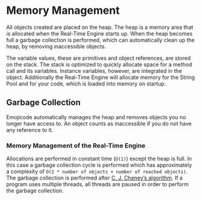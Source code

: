 # Memory Management

All objects created are placed on the heap. The heap is a memory area that is
allocated when the Real-Time Engine starts up. When the heap becomes full a
garbage collection is performed, which can automatically clean up the heap, by
removing inaccessible objects.

The variable values, these are primitives and object references, are stored on
the stack. The stack is optimized to quickly allocate space for a method call
and its variables. Instance variables, however, are integrated in the object.
Additionally the Real-Time Engine will allocate memory for the String Pool and
for your code, which is loaded into memory on startup.

## Garbage Collection

Emojicode automatically manages the heap and removes objects you no longer
have access to. An object counts as inaccessible if you do not have any
reference to it.

### Memory Management of the Real-Time Engine

Allocations are performed in constant time (`O(1)`) except the
heap is full. In this case a garbage collection cycle is performed which has
approximately a complexity of
`O(2 * number of objects + number of reached objects)`. The garbage collection
is performed after
[C. J. Cheney’s algorithm](https://en.wikipedia.org/wiki/Cheney%27s_algorithm).
If a program uses multiple threads, all threads are paused in order to
perform the garbage collection.
